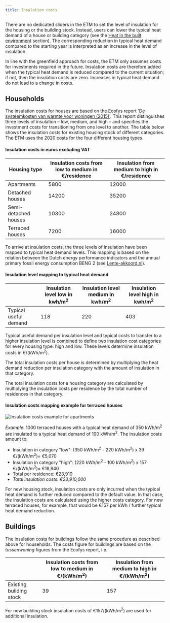 ```yaml
---
title: Insulation costs
---
```


There are no dedicated sliders in the ETM to set the level of insulation for the housing or the building stock. Instead, users can lower the typical heat demand of a house or building category (see the [Heat in the built environment](heat-built-environment) section). The corresponding reduction in typical heat demand compared to the starting year is interpreted as an increase in the level of insulation.

In line with the greenfield approach for costs, the ETM only assumes costs for investments required in the future. Insulation costs are therefore added when the typical heat demand is reduced compared to the current situation; if not, then the insulation costs are zero. Increases in typical heat demand do not lead to a change in costs. 

## Households
The insulation costs for houses are based on the Ecofys report ['De systeemkosten van warmte voor woningen (2015)'](https://refman.energytransitionmodel.com/publications/2063). This report distinguishes three levels of insulation – low, medium, and high – and specifies the investment costs for transitioning from one level to another. The table below shows the insulation costs for existing housing stock of different categories. The ETM uses the 2020 costs for the four different housing types.

#### Insulation costs in euros excluding VAT
|  **Housing type**  | **Insulation costs from low to medium in €/residence**  | **Insulation from medium to high in €/residence** |
|---|---|---|
| Apartments | 5800 | 12000 |
| Detached houses | 14200 | 35200 |
| Semi-detached houses | 10300 | 24800 |
| Terraced houses | 7200 | 16000 |

To arrive at insulation costs, the three levels of insulation have been mapped to typical heat demand levels. This mapping is based on the relation between the Dutch energy performance indicators and the annual primary fossil energy consumption BENG 2 (see [Lente-akkoord.nl](https://www.lente-akkoord.nl/nieuws/planning-regeling-energielabels)).

#### Insulation level mapping to typical heat demand
|    | **Insulation level low in kwh/m<sup>2</sup>**  | **Insulation level medium in kwh/m<sup>2</sup>** | **Insulation level high in kwh/m<sup>2</sup>** |
|---|---|---|---|
| Typical useful demand | 118 | 220 | 403 |

Typical useful demand per insulation level and typical costs to transfer to a higher insulation level is combined to define two insulation cost categories for every housing type: high and low. These levels determine insulation costs in €/(kWh/m<sup>2</sup>).

The total insulation costs per house is determined by multiplying the heat demand reduction per insulation category with the amount of insulation in that category.

The total insulation costs for a housing category are calculated by multiplying the insulation costs per residence by the total number of residences in that category.


#### Insulation costs mapping example for terraced houses
![Insulation costs example for apartments](/img/docs/insulation_costs_example_chart.png)

_Example_: 1000 terraced houses with a typical heat demand of 350 kWh/m<sup>2</sup> are insulated to a typical heat demand of 100 kWh/m<sup>2</sup>. The insulation costs amount to:
* Insulation in category "low": (350 kWh/m<sup>2</sup> - 220 kWh/m<sup>2</sup>) x 39 €/(kWh/m<sup>2</sup>)= €5,070
* Insulation in category "high": (220 kWh/m<sup>2</sup> - 100 kWh/m<sup>2</sup>) x 157 €/(kWh/m<sup>2</sup>)= €18,840
* Total per residence: €23,910
* *Total insulation costs: €23,910,000*

For new housing stock, insulation costs are only incurred when the typical heat demand is further reduced compared to the default value. In that case, the insulation costs are calculated using the higher costs category. For new terraced houses, for example, that would be €157 per kWh / further typical heat demand reduction.

## Buildings
The insulation costs for buildings follow the same procedure as described above for households. The costs figure for buildings are based on the _tussenwoning_ figures from the Ecofys report, i.e.:

|   | **Insulation costs from low to medium in €/(kWh/m<sup>2</sup>)**  | **Insulation from medium to high in €/(kWh/m<sup>2</sup>)** |
|---|---|---|
| Existing building stock | 39 | 157 |

For new building stock insulation costs of €157/(kWh/m<sup>2</sup>) are used for additional insulation.